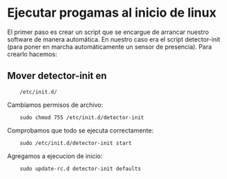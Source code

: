 # Ejecutar progamas al inicio de linux

El primer paso es crear un script que se encargue de arrancar nuestro software de manera automática. En nuestro caso era el script detector-init (para poner en marcha automáticamente un sensor de presencia). Para crearlo hacemos:

## Mover detector-init en 
```ssh
    /etc/init.d/
```
Cambiamos permisos de archivo:
```ssh
    sudo chmod 755 /etc/init.d/detector-init
```
Comprobamos que todo se ejecuta correctamente:
```ssh
    sudo /etc/init.d/detector-init start
```
Agregamos a ejecucion de inicio:
```ssh
    sudo update-rc.d detector-init defaults
```



